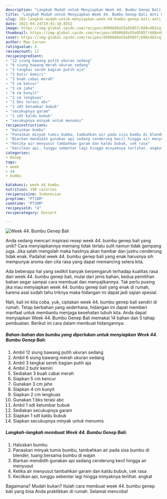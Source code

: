```yaml
---
description: "Langkah Mudah untuk Menyiapkan Week 44. Bumbu Genep Bali Anti Gagal"
title: "Langkah Mudah untuk Menyiapkan Week 44. Bumbu Genep Bali Anti Gagal"
slug: 102-langkah-mudah-untuk-menyiapkan-week-44-bumbu-genep-bali-anti-gagal
date: 2021-04-24T19:41:18.855Z
image: https://img-global.cpcdn.com/recipes/d990b89a55e0585f/680x482cq70/week-44-bumbu-genep-bali-foto-resep-utama.jpg
thumbnail: https://img-global.cpcdn.com/recipes/d990b89a55e0585f/680x482cq70/week-44-bumbu-genep-bali-foto-resep-utama.jpg
cover: https://img-global.cpcdn.com/recipes/d990b89a55e0585f/680x482cq70/week-44-bumbu-genep-bali-foto-resep-utama.jpg
author: Mae Carson
ratingvalue: 4
reviewcount: 12
recipeingredient:
- "12 siung bawang putih ukuran sedang"
- "6 siung bawang merah ukuran sedang"
- "3 tangkai sereh bagian putih aja"
- "2 butir kemiri"
- "3 buah cabai merah"
- "5 cm kencur"
- "3 cm jahe"
- "4 cm kunyit"
- "2 cm lengkuas"
- "1 bks terasi abc"
- "1 sdt ketumbar bubuk"
- "secukupnya garam"
- "1 sdt kaldu bubuk"
- "secukupnya minyak untuk menumis"
recipeinstructions:
- "Haluskan bumbu"
- "Panaskan minyak tumis bumbu, tambahkan air pada sisa bumbu di blender, tuang bersama bumbu di wajan"
- "Biarkan mendidih gunakan api sedang cenderung kecil hingga air menyusut"
- "Ketika air menyusut tambahkan garam dan kaldu bubuk, cek rasa"
- "Kecilkan api, tunggu sebentar lagi hingga minyaknya terlihat. angkat"
categories:
- Resep
tags:
- week
- 44
- bumbu

katakunci: week 44 bumbu 
nutrition: 190 calories
recipecuisine: Indonesian
preptime: "PT18M"
cooktime: "PT30M"
recipeyield: "4"
recipecategory: Dessert

---
```



![Week 44. Bumbu Genep Bali](https://img-global.cpcdn.com/recipes/d990b89a55e0585f/680x482cq70/week-44-bumbu-genep-bali-foto-resep-utama.jpg)

Anda sedang mencari inspirasi resep week 44. bumbu genep bali yang unik? Cara menyiapkannya memang tidak terlalu sulit namun tidak gampang juga. Jika salah mengolah maka hasilnya akan hambar dan justru cenderung tidak enak. Padahal week 44. bumbu genep bali yang enak harusnya sih mempunyai aroma dan cita rasa yang dapat memancing selera kita.



Ada beberapa hal yang sedikit banyak berpengaruh terhadap kualitas rasa dari week 44. bumbu genep bali, mulai dari jenis bahan, kedua pemilihan bahan segar sampai cara membuat dan menyajikannya. Tak perlu pusing jika mau menyiapkan week 44. bumbu genep bali yang enak di rumah, karena asal sudah tahu triknya maka hidangan ini dapat jadi sajian spesial.


Nah, kali ini kita coba, yuk, ciptakan week 44. bumbu genep bali sendiri di rumah. Tetap berbahan yang sederhana, hidangan ini dapat memberi manfaat untuk membantu menjaga kesehatan tubuh kita. Anda dapat menyiapkan Week 44. Bumbu Genep Bali memakai 14 bahan dan 5 tahap pembuatan. Berikut ini cara dalam membuat hidangannya.

<!--inarticleads1-->

##### Bahan-bahan dan bumbu yang diperlukan untuk menyiapkan Week 44. Bumbu Genep Bali:

1. Ambil 12 siung bawang putih ukuran sedang
1. Ambil 6 siung bawang merah ukuran sedang
1. Ambil 3 tangkai sereh bagian putih aja
1. Ambil 2 butir kemiri
1. Sediakan 3 buah cabai merah
1. Siapkan 5 cm kencur
1. Gunakan 3 cm jahe
1. Siapkan 4 cm kunyit
1. Siapkan 2 cm lengkuas
1. Gunakan 1 bks terasi abc
1. Ambil 1 sdt ketumbar bubuk
1. Sediakan secukupnya garam
1. Siapkan 1 sdt kaldu bubuk
1. Siapkan secukupnya minyak untuk menumis




<!--inarticleads2-->

##### Langkah-langkah membuat Week 44. Bumbu Genep Bali:

1. Haluskan bumbu
1. Panaskan minyak tumis bumbu, tambahkan air pada sisa bumbu di blender, tuang bersama bumbu di wajan
1. Biarkan mendidih gunakan api sedang cenderung kecil hingga air menyusut
1. Ketika air menyusut tambahkan garam dan kaldu bubuk, cek rasa
1. Kecilkan api, tunggu sebentar lagi hingga minyaknya terlihat. angkat




Bagaimana? Mudah bukan? Itulah cara membuat week 44. bumbu genep bali yang bisa Anda praktikkan di rumah. Selamat mencoba!
